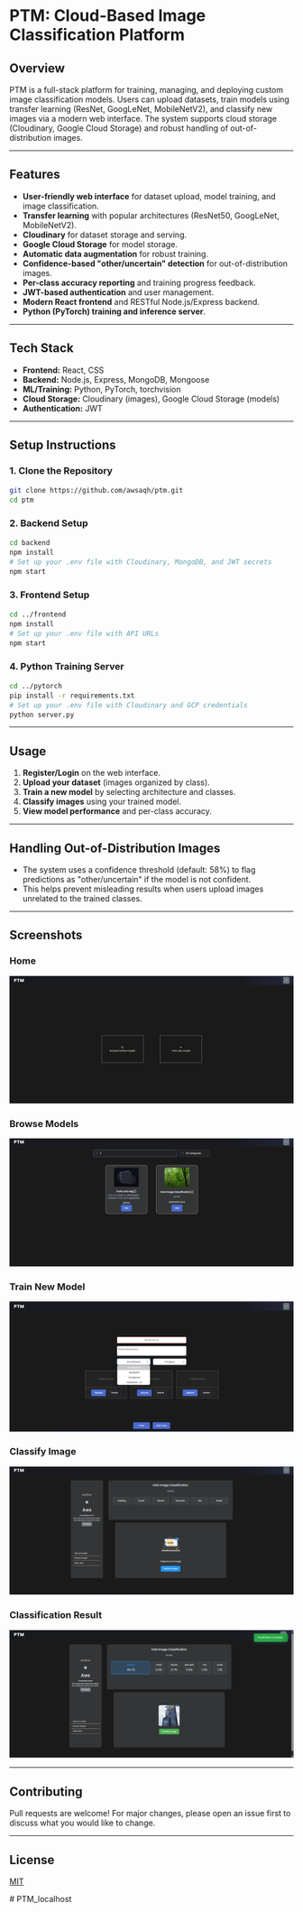 # PTM: Cloud-Based Image Classification Platform

## Overview

PTM is a full-stack platform for training, managing, and deploying custom image classification models. Users can upload datasets, train models using transfer learning (ResNet, GoogLeNet, MobileNetV2), and classify new images via a modern web interface. The system supports cloud storage (Cloudinary, Google Cloud Storage) and robust handling of out-of-distribution images.

---

## Features

- **User-friendly web interface** for dataset upload, model training, and image classification.
- **Transfer learning** with popular architectures (ResNet50, GoogLeNet, MobileNetV2).
- **Cloudinary** for dataset storage and serving.
- **Google Cloud Storage** for model storage.
- **Automatic data augmentation** for robust training.
- **Confidence-based "other/uncertain" detection** for out-of-distribution images.
- **Per-class accuracy reporting** and training progress feedback.
- **JWT-based authentication** and user management.
- **Modern React frontend** and RESTful Node.js/Express backend.
- **Python (PyTorch) training and inference server**.

---

## Tech Stack

- **Frontend:** React, CSS
- **Backend:** Node.js, Express, MongoDB, Mongoose
- **ML/Training:** Python, PyTorch, torchvision
- **Cloud Storage:** Cloudinary (images), Google Cloud Storage (models)
- **Authentication:** JWT

---

## Setup Instructions

### 1. Clone the Repository

```bash
git clone https://github.com/awsaqh/ptm.git
cd ptm
```

### 2. Backend Setup

```bash
cd backend
npm install
# Set up your .env file with Cloudinary, MongoDB, and JWT secrets
npm start
```

### 3. Frontend Setup

```bash
cd ../frontend
npm install
# Set up your .env file with API URLs
npm start
```

### 4. Python Training Server

```bash
cd ../pytorch
pip install -r requirements.txt
# Set up your .env file with Cloudinary and GCP credentials
python server.py
```

---

## Usage

1. **Register/Login** on the web interface.
2. **Upload your dataset** (images organized by class).
3. **Train a new model** by selecting architecture and classes.
4. **Classify images** using your trained model.
5. **View model performance** and per-class accuracy.

---

## Handling Out-of-Distribution Images

- The system uses a confidence threshold (default: 58%) to flag predictions as "other/uncertain" if the model is not confident.
- This helps prevent misleading results when users upload images unrelated to the trained classes.

---

## Screenshots

### Home

![Home](screenshots/home.png)

### Browse Models

![Browse Models](screenshots/browse_models.png)

### Train New Model

![Train New Model](screenshots/train_new_model.png)

### Classify Image

![Classify Image](screenshots/classify_image.png)

### Classification Result

![Classification Result](screenshots/classification_result.png)

---

## Contributing

Pull requests are welcome! For major changes, please open an issue first to discuss what you would like to change.

---

## License

[MIT](LICENSE)

#   P T M _ l o c a l h o s t 
 
 